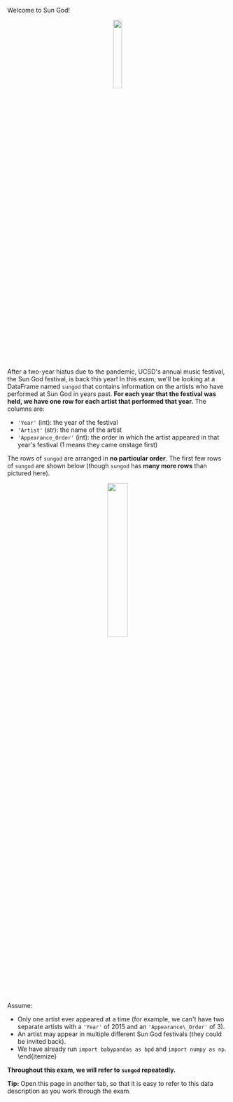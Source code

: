 Welcome to Sun God!

<center><img src='../assets/images/sp22-midterm/cartoon.png' width=20%></center>

After a two-year hiatus due to the pandemic, UCSD's annual music festival, the Sun God festival, is back this year! In this exam, we'll be looking at a DataFrame named `sungod` that contains information on the artists who have performed at Sun God in years past. **For each year that the festival was held, we have one row for each artist that performed that year.** The columns are:

- `'Year'` (int): the year of the festival
- `'Artist'` (str): the name of the artist
- `'Appearance_Order'` (int): the order in which the artist appeared in that year's festival (1 means they came onstage first)

The rows of `sungod` are arranged in **no particular order**. The first few rows of `sungod` are shown below (though `sungod` has **many more rows** than pictured here).

<center><img src='../assets/images/sp22-midterm/sungod.png' width=30%></center>

Assume:

- Only one artist ever appeared at a time (for example, we can't have two separate artists with a `'Year'` of 2015 and an `'Appearance\_Order'` of 3). 
- An artist may appear in multiple different Sun God festivals (they could be invited back).
- We have already run `import babypandas as bpd` and `import numpy as np`.
\end{itemize}

**Throughout this exam, we will refer to `sungod` repeatedly.**

**Tip:** Open this page in another tab, so that it is easy to refer to this data description as you work through the exam.


